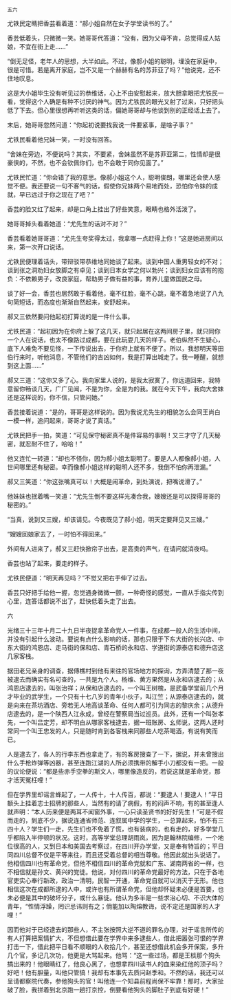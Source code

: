     五六 

   尤铁民定睛把香芸看着道：“郝小姐自然在女子学堂读书的了。”

   香芸低着头，只微微一笑。她哥哥代答道：“没有，因为父母不肯，总觉得成人姑娘，不宜在街上走……”

   “倒无足怪，老年人的思想，大半如此。不过，像郝小姐的聪明，埋没在家庭中，很是可惜。若是离开家庭，岂不又是一个赫赫有名的苏菲亚了吗？”他说完，还不住地叹息。

   这是大小姐毕生没有听见过的恭维话，心上不由安慰起来，放大胆拿眼把尤铁民一看，觉得这个人确是有种不讨厌的神气。因为尤铁民的眼光又射了过来，只好把头低了下去。但心里很想再听听这类的话，偏她哥哥却与他谈到别的正经话上去了。

   末后，她哥哥忽然问道：“你起初说要找我说一件要紧事，是啥子事？”

   尤铁民看着他兄妹一笑，一时没有回答。

   “舍妹在旁边，不便说吗？其实，不要紧，舍妹虽然不是苏菲亚第二，性情却是很豪侠的，不然，也不会钦佩你们，也不会敢于同你见面了。”

   尤铁民忙道：“你会错了我的意思。像郝小姐这个人，聪明俊朗，哪里还会使人感觉不便。我还要说一句不客气的话，假使你兄妹两个易地而处，恐怕你令妹的成就，早已远过于你之现在了吧？”

   香芸的脸又红了起来，却是口角上挂出了好些笑意，眼睛也格外活泼了。

   她哥哥掉头看着她道：“尤先生的话对不对？”

   香芸看着她哥哥道：“尤先生夸奖得太过，我拿哪一点赶得上你！”这是她进房间以来，第一次开口说话。

   尤铁民便理着话头，带辩驳带恭维地同她谈了起来。谈到中国人重男轻女的不对；谈到张之洞劝妇女放脚之有卓见；谈到日本女学之何以勃兴；谈到妇女应该有的抱负：不依赖男子，改良家庭，帮助男子做有益的事，育养儿童做国民之母。

   谈了好一会，香芸也居然敢于看着他，毫不红脸，毫不心跳，毫不着急地说了八九句简短话，而态度也渐渐自然起来，安舒起来。

   郝又三依然要问他起初打算说的是一件什么事。

   尤铁民道：“起初因为在你府上躲了这几天，就只起居在这两间房子里，就只同你一个人在说话，也太不像路过成都，要在此玩耍几天的样子。老伯纵然不生疑心，底下人难免不要见怪，一下传说出去，于你府上就有不便了。所以，我想明天等田伯行来时，听他消息，不管他们的吉凶如何，我是打算出城走了。我一睡醒，就想到这上面……”

   郝又三道：“这你又多了心。我向家里人说的，是我太寂寞了，你远道回来，我特意留你畅谈几天，广广见闻，不是为你，全是为的我。就在今天下午，我向大舍妹还是这样说的，你不信，只管问她。”

   香芸接着说道：“是的，哥哥是这样说的。因为我说尤先生的相貌怎么会同王尚白一模一样，追问起来，哥哥才说了真话。”

   尤铁民把手一拍，笑道：“可见保守秘密真不是件容易的事啊！又三才守了几天秘密，就忍耐不住了，哈哈！”

   他又连忙一转道：“却也不怪你，因为郝小姐太聪明了。要是人人都像郝小姐，人世间哪里还有秘密。幸而像郝小姐这样的聪明人还不多，我倒不怕你再泄漏。”

   郝又三笑道：“你这张嘴真可以！大概是闹革命，到处演说，把嘴说滑了。”

   他妹妹也抿着嘴一笑道：“尤先生倒不要这样光凑合我，嫂嫂还是可以探得哥哥的秘密的。”

   “当真，说到又三嫂，却该请见。今夜既见了郝小姐，明天定要拜见又三嫂。”

   “嫂嫂回娘家去了，一时怕不得回来。”

   外间有人进来了，郝又三赶快掀帘子出去，是高贵的声气，在请问就消夜吗。

   香芸也站了起来，要走的样子。

   尤铁民便道：“明天再见吗？”不觉又把右手伸了过去。

   香芸只好把手给他一握，忽觉通身微微一颤，一种奇怪的感觉，一直从手指尖传到心里，连答话都说不出了，赶快低着头走了出去。

   六

   光绪三十三年十月二十九日半夜捉拿革命党人一件事，在成都一般人的生活中间，并没有引起什么波动。要说有点什么影响的话，那也只限于下东大街的长兴店、中东大街的鸿恩店、走马街的保和店、青石桥的永和店、学道街的源泰店和德升店这几家客栈。

   据田老兄亲身的调查，据傅樵村到他有来往的官场地方的探询，方弄清楚了那一夜被逮去而确实有名可查的，一共是九个人。杨维、黄方果然是从永和店逮去的；从鸿恩店逮去的，叫张治祥；从保和店逮去的，一个叫王树槐，是武备学堂前几个月才毕业的武学生，一个只有十七八岁的青年小伙子，叫江竺；从源泰店逮去的，就是向来在茶坊酒店、旁若无人地高谈革命、任何人都可引为同志的黎庆余；从德升店逮去的，是一个陕西人江永成，曾经在警察局当过巡员。此外，还有一个叫张孝先，一个叫吕定芳，却不明白从哪家客栈逮去，据一班账房、幺师说，这两人还时常同一个叫王忠发的人，只是随时肯到各客栈来同那些人吃茶喝酒，有说有笑而已。

   人是逮去了，各人的行李东西也拿走了，有的客房搜查了一下，据说，并未曾搜出什么手枪炸弹等凶器，甚至连跑江湖的人所必须携带的解手小刀都没有一把。一般的议论便说：“都是些赤手空拳的斯文人，哪里像造反的，若说这就是革命党，那才活天冤枉哩！”

   但在学界里却谣言蜂起了，一人传十，十人传百，都说：“要逮人！要逮人！”平日额头上挂着志士招牌的那些人，当然有的请了病假，有的闷声不响，有的甚至逢人就声明：“本人历来便是两耳不闻窗外事，一心只读圣贤书的好好先生！”可是不假而走的，到底不少，据说连通省师范、连叙属中学的学生，一总算起来，怕不有三四十人？学生们一走，先生们也不免着了慌，也有装病的，也有走的，好多学堂几乎都陷入半停顿的状况。这时，高等学堂总理胡雨岚，因为是翰林院编修，一个地位很高的人，又到日本和美国去考察过，在四川开办学堂，又是奉有特旨的；平日同四川总督不仅是平等来往，而且还受着总督的相当尊敬。他因此就出头说话了。他相信四川也有革命党，但他不相信四川的革命党就和广东、湖南两省的一样，也不相信就是孙文、黄兴的党徒。他说，对付四川的革命党最好的方法，只在于各地官吏实心奉行新政，政治一清明，民智一开通，革命党自就可以消灭于无形。他也相信这次在成都所逮的人中，或许也有所谓革命党，但他却怀疑未必便是首要，也未必便是其中的破坏分子，或什么暴徒。他认为多半是一些求治心切、不识大体的青年，“性情浮躁，罔识忌讳则有之；倘能加以陶熔教诲，说不定还是国家的人才哩！”

   因而他对于已经逮去的那些人，不主张按照大逆不道的罪名办理，对于谣言所传的有人打算把案情扩大，不但想借此要在学界中来多逮些人，借此把嚣张可恨的学界打击一下，借此把平日看不顺眼的人收拾几个，甚至还想借此机会多开保案，多升几个官，多记几次功，他更是大骂起来。他骂：“这一些过场，都是王棪那个狗头搞出来的！他眼睛红了，他良心黑了，也想拿四川读书人的血来染红他的顶子吗？好吧！他有胆量，叫他只管搞！我却有本事先去质问赵季和。不然的话，我还可以呈请都察院代奏，参他狗头的官！叫他连一个知县前程尚保不牢靠！那时，大家扯破了脸，我拼着到北京跑一趟打京控，倒要看他狗头的脚肚子到底有好硬！”

